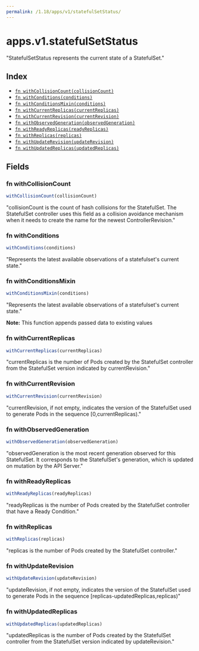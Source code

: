 ```yaml
---
permalink: /1.18/apps/v1/statefulSetStatus/
---
```


# apps.v1.statefulSetStatus

"StatefulSetStatus represents the current state of a StatefulSet."

## Index

* [`fn withCollisionCount(collisionCount)`](#fn-withcollisioncount)
* [`fn withConditions(conditions)`](#fn-withconditions)
* [`fn withConditionsMixin(conditions)`](#fn-withconditionsmixin)
* [`fn withCurrentReplicas(currentReplicas)`](#fn-withcurrentreplicas)
* [`fn withCurrentRevision(currentRevision)`](#fn-withcurrentrevision)
* [`fn withObservedGeneration(observedGeneration)`](#fn-withobservedgeneration)
* [`fn withReadyReplicas(readyReplicas)`](#fn-withreadyreplicas)
* [`fn withReplicas(replicas)`](#fn-withreplicas)
* [`fn withUpdateRevision(updateRevision)`](#fn-withupdaterevision)
* [`fn withUpdatedReplicas(updatedReplicas)`](#fn-withupdatedreplicas)

## Fields

### fn withCollisionCount

```ts
withCollisionCount(collisionCount)
```

"collisionCount is the count of hash collisions for the StatefulSet. The StatefulSet controller uses this field as a collision avoidance mechanism when it needs to create the name for the newest ControllerRevision."

### fn withConditions

```ts
withConditions(conditions)
```

"Represents the latest available observations of a statefulset's current state."

### fn withConditionsMixin

```ts
withConditionsMixin(conditions)
```

"Represents the latest available observations of a statefulset's current state."

**Note:** This function appends passed data to existing values

### fn withCurrentReplicas

```ts
withCurrentReplicas(currentReplicas)
```

"currentReplicas is the number of Pods created by the StatefulSet controller from the StatefulSet version indicated by currentRevision."

### fn withCurrentRevision

```ts
withCurrentRevision(currentRevision)
```

"currentRevision, if not empty, indicates the version of the StatefulSet used to generate Pods in the sequence [0,currentReplicas)."

### fn withObservedGeneration

```ts
withObservedGeneration(observedGeneration)
```

"observedGeneration is the most recent generation observed for this StatefulSet. It corresponds to the StatefulSet's generation, which is updated on mutation by the API Server."

### fn withReadyReplicas

```ts
withReadyReplicas(readyReplicas)
```

"readyReplicas is the number of Pods created by the StatefulSet controller that have a Ready Condition."

### fn withReplicas

```ts
withReplicas(replicas)
```

"replicas is the number of Pods created by the StatefulSet controller."

### fn withUpdateRevision

```ts
withUpdateRevision(updateRevision)
```

"updateRevision, if not empty, indicates the version of the StatefulSet used to generate Pods in the sequence [replicas-updatedReplicas,replicas)"

### fn withUpdatedReplicas

```ts
withUpdatedReplicas(updatedReplicas)
```

"updatedReplicas is the number of Pods created by the StatefulSet controller from the StatefulSet version indicated by updateRevision."